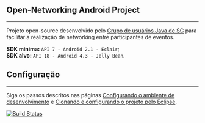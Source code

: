 ## Open-Networking Android Project
---
Projeto open-source desenvolvido pelo [Grupo de usuários Java de SC](http://www.gujavasc.org "Blog do GUJavaSC") para facilitar a realização de networking entre participantes de eventos.

**SDK mínima:** `API 7 - Android 2.1 - Eclair`;  
**SDK alvo:** `API 18 - Android 4.3 - Jelly Bean`.

## Configuração
---
Siga os passos descritos nas páginas [Configurando o ambiente de desenvolvimento](https://github.com/ricardolonga/open-networking-android/wiki/Configurando-o-ambiente-de-desenvolvimento) e [Clonando e configurando o projeto pelo Eclipse](https://github.com/ricardolonga/open-networking-android/wiki/Clonando-e-configurando-o-projeto-pelo-Eclipse).

[![Build Status](https://travis-ci.org/gujavasc/open-networking-android.png?branch=master)](https://travis-ci.org/gujavasc/open-networking-android)
